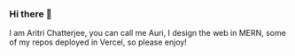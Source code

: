 ### Hi there 👋
I am Aritri Chatterjee, you can call me Auri, I design the web in MERN, some of my repos deployed in Vercel, so please enjoy!
<!--
**aritrichatterjee9/aritrichatterjee9** is a ✨ _special_ ✨ repository because its `README.md` (this file) appears on your GitHub profile.
<div id="header" align="center">
  <img src="[https://media.giphy.com/media/M9gbBd9nbDrOTu1Mqx/giphy.gif" width="100"](https://media.giphy.com/media/dEvfJaOEzxl9AUSzHP/giphy.gif)/>
</div>
Here are some ideas to get you started:

- 🔭 I’m currently working on ...
- 🌱 I’m currently learning ...
- 👯 I’m looking to collaborate on ...
- 🤔 I’m looking for help with ...
- 💬 Ask me about ...
- 📫 How to reach me: ...
- 😄 Pronouns: ...
- ⚡ Fun fact: ...
-->
